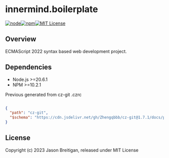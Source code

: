 # innermind.boilerplate

[![node][node]][node-url][![npm][npm]][npm-url][![MIT License][license-image]][license-url]

## Overview

ECMAScript 2022 syntax based web development project.

## Dependencies

- Node.js >=20.6.1
- NPM >=10.2.1

Previous generated from cz-git .czrc

```json

{
  "path": "cz-git",
  "$schema": "https://cdn.jsdelivr.net/gh/Zhengqbbb/cz-git@1.7.1/docs/public/schema/cz-git.json"
}
```

## License

Copyright (c) 2023 Jason Breitigan, released under MIT License

[npm]: https://img.shields.io/npm/v/npm
[npm-url]: ![npm](https://img.shields.io/npm/v/npm)
[node]: https://img.shields.io/badge/node-%3E%3D20.6.1-blue
[node-url]: ![node](https://nodejs.org)
[license-url]: LICENSE
[license-image]: http://img.shields.io/badge/license-MIT-000000.svg?style=flat-square
